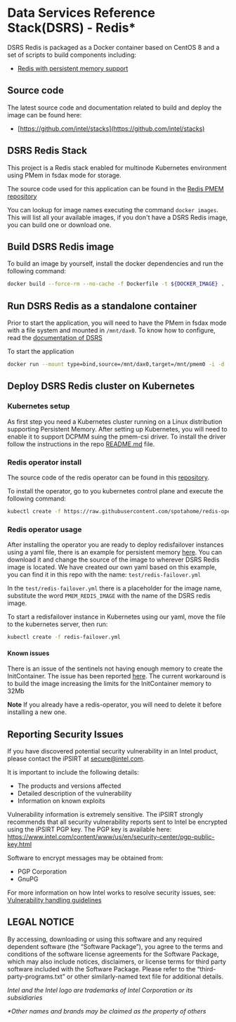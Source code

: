 # Data Services Reference Stack(DSRS) - Redis* 

DSRS Redis is packaged as a Docker container based on CentOS 8 and a set of scripts to build components including: 

- [Redis with persistent memory support](https://github.com/pmem/pmem-redis)

## Source code

The latest source code and documentation related to build and deploy the image can be found here:

- [https://github.com/intel/stacks](https://github.com/intel/stacks)


## DSRS Redis Stack

This project is a Redis stack enabled for multinode Kubernetes environment using PMem in fsdax mode for storage.

The source code used for this application can be found in the [Redis PMEM repository](https://github.com/pmem/pmem-redis)

You can lookup for image names executing the command `docker images`. This will list all your available images, if you don't have a DSRS Redis image, you can build one or download one.

## Build DSRS Redis image

To build an image by yourself, install the docker dependencies and run the following command:

```bash
docker build --force-rm --no-cache -f Dockerfile -t ${DOCKER_IMAGE} .
```

## Run DSRS Redis as a standalone container

Prior to start the application, you will need to have the PMem in fsdax mode with a file system and mounted in `/mnt/dax0`. To know how to configure, read the [documentation of DSRS](../README.md#configuration-steps)

To start the application

```bash
docker run --mount type=bind,source=/mnt/dax0,target=/mnt/pmem0 -i -d --name pmem-redis ${DOCKER_IMAGE} --nvm-maxcapacity 200 --nvm-dir /mnt/pmem0 --nvm-threshold 64 --protected-mode no
```

## Deploy DSRS Redis cluster on Kubernetes

### Kubernetes setup

As first step you need a Kubernetes cluster running on a Linux distribution supporting Persistent Memory. After setting up Kubernetes, you will need to enable it to support DCPMM suing the pmem-csi driver. To install the driver follow the instructions in the repo [README.md](https://github.com/intel/pmem-csi/blob/release-0.5/README.md) file.

### Redis operator install

The source code of the redis operator can be found in this [repository](https://github.com/spotahome/redis-operator).

To install the operator, go to you kubernetes control plane and execute the following command:

```bash
kubectl create -f https://raw.githubusercontent.com/spotahome/redis-operator/master/example/operator/all-redis-operator-resources.yaml
```

### Redis operator usage

After installing the operator you are ready to deploy redisfailover instances using a yaml file, there is an example for persistent memory [here](https://github.com/spotahome/redis-operator/blob/master/example/redisfailover/pmem.yaml). You can download it and change the source of the image to wherever DSRS Redis image is located. We have created our own yaml based on this example, you can find it in this repo with the name: `test/redis-failover.yml`

In the `test/redis-failover.yml` there is a placeholder for the image name, substitute the word `PMEM_REDIS_IMAGE` with the name of the DSRS redis image.

To start a redisfailover instance in Kubernetes using our yaml, move the file to the kubernetes server, then run:

```bash
kubectl create -f redis-failover.yml
```

#### Known issues

There is an issue of the sentinels not having enough memory to create the InitContainer. The issue has been reported [here](https://github.com/spotahome/redis-operator/issues/176). The current workaround is to build the image increasing the limits for the InitContainer memory to 32Mb

**Note**
If you already have a redis-operator, you will need to delete it before installing a new one.

## Reporting Security Issues

If you have discovered potential security vulnerability in an Intel product,
please contact the iPSIRT at secure@intel.com.

It is important to include the following details:

  * The products and versions affected
  * Detailed description of the vulnerability
  * Information on known exploits

Vulnerability information is extremely sensitive. The iPSIRT strongly recommends
that all security vulnerability reports sent to Intel be encrypted using the
iPSIRT PGP key. The PGP key is available here:
https://www.intel.com/content/www/us/en/security-center/pgp-public-key.html

Software to encrypt messages may be obtained from:

  * PGP Corporation
  * GnuPG

For more information on how Intel works to resolve security issues, see:
[Vulnerability handling
guidelines](https://www.intel.com/content/www/us/en/security-center/vulnerability-handling-guidelines.html)

## LEGAL NOTICE
By accessing, downloading or using this software and any required dependent software (the “Software Package”), you agree to the terms and conditions of the software license agreements for the Software Package, which may also include notices, disclaimers, or license terms for third party software included with the Software Package. Please refer to the “third-party-programs.txt” or other similarly-named text file for additional details.

*Intel and the Intel logo are trademarks of Intel Corporation or its
subsidiaries*

*\*Other names and brands may be claimed as the property of others*


